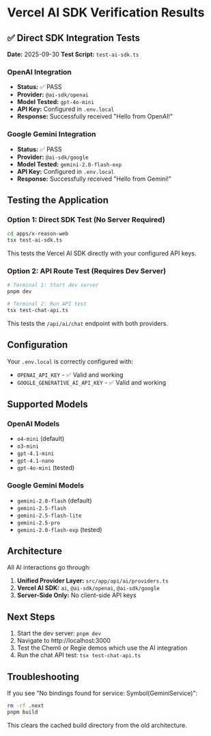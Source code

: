 # Vercel AI SDK Verification Results

## ✅ Direct SDK Integration Tests

**Date:** 2025-09-30
**Test Script:** `test-ai-sdk.ts`

### OpenAI Integration
- **Status:** ✅ PASS
- **Provider:** `@ai-sdk/openai`
- **Model Tested:** `gpt-4o-mini`
- **API Key:** Configured in `.env.local`
- **Response:** Successfully received "Hello from OpenAI!"

### Google Gemini Integration
- **Status:** ✅ PASS
- **Provider:** `@ai-sdk/google`
- **Model Tested:** `gemini-2.0-flash-exp`
- **API Key:** Configured in `.env.local`
- **Response:** Successfully received "Hello from Gemini!"

## Testing the Application

### Option 1: Direct SDK Test (No Server Required)
```bash
cd apps/x-reason-web
tsx test-ai-sdk.ts
```

This tests the Vercel AI SDK directly with your configured API keys.

### Option 2: API Route Test (Requires Dev Server)
```bash
# Terminal 1: Start dev server
pnpm dev

# Terminal 2: Run API test
tsx test-chat-api.ts
```

This tests the `/api/ai/chat` endpoint with both providers.

## Configuration

Your `.env.local` is correctly configured with:
- `OPENAI_API_KEY` - ✅ Valid and working
- `GOOGLE_GENERATIVE_AI_API_KEY` - ✅ Valid and working

## Supported Models

### OpenAI Models
- `o4-mini` (default)
- `o3-mini`
- `gpt-4.1-mini`
- `gpt-4.1-nano`
- `gpt-4o-mini` (tested)

### Google Gemini Models
- `gemini-2.0-flash` (default)
- `gemini-2.5-flash`
- `gemini-2.5-flash-lite`
- `gemini-2.5-pro`
- `gemini-2.0-flash-exp` (tested)

## Architecture

All AI interactions go through:
1. **Unified Provider Layer:** `src/app/api/ai/providers.ts`
2. **Vercel AI SDK:** `ai`, `@ai-sdk/openai`, `@ai-sdk/google`
3. **Server-Side Only:** No client-side API keys

## Next Steps

1. Start the dev server: `pnpm dev`
2. Navigate to http://localhost:3000
3. Test the Chemli or Regie demos which use the AI integration
4. Run the chat API test: `tsx test-chat-api.ts`

## Troubleshooting

If you see "No bindings found for service: Symbol(GeminiService)":
```bash
rm -rf .next
pnpm build
```

This clears the cached build directory from the old architecture.